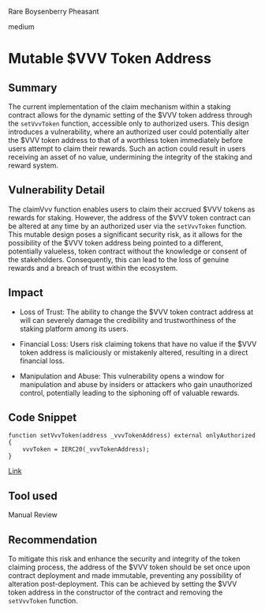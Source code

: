 Rare Boysenberry Pheasant

medium

# Mutable $VVV Token Address

## Summary
The current implementation of the claim mechanism within a staking contract allows for the dynamic setting of the $VVV token address through the `setVvvToken` function, accessible only to authorized users. This design introduces a vulnerability, where an authorized user could potentially alter the $VVV token address to that of a worthless token immediately before users attempt to claim their rewards. Such an action could result in users receiving an asset of no value, undermining the integrity of the staking and reward system.


## Vulnerability Detail
The claimVvv function enables users to claim their accrued $VVV tokens as rewards for staking. However, the address of the $VVV token contract can be altered at any time by an authorized user via the `setVvvToken` function. This mutable design poses a significant security risk, as it allows for the possibility of the $VVV token address being pointed to a different, potentially valueless, token contract without the knowledge or consent of the stakeholders. Consequently, this can lead to the loss of genuine rewards and a breach of trust within the ecosystem.


## Impact
* Loss of Trust: The ability to change the $VVV token contract address at will can severely damage the credibility and trustworthiness of the staking platform among its users.

* Financial Loss: Users risk claiming tokens that have no value if the $VVV token address is maliciously or mistakenly altered, resulting in a direct financial loss.

* Manipulation and Abuse: This vulnerability opens a window for manipulation and abuse by insiders or attackers who gain unauthorized control, potentially leading to the siphoning off of valuable rewards.

## Code Snippet
```solidity
function setVvvToken(address _vvvTokenAddress) external onlyAuthorized {
    vvvToken = IERC20(_vvvTokenAddress);
}
```
[Link](https://github.com/sherlock-audit/2024-03-vvv-vesting-staking/blob/main/vvv-platform-smart-contracts/contracts/staking/VVVETHStaking.sol#L278C1-L281C6)
## Tool used

Manual Review

## Recommendation
To mitigate this risk and enhance the security and integrity of the token claiming process, the address of the $VVV token should be set once upon contract deployment and made immutable, preventing any possibility of alteration post-deployment. This can be achieved by setting the $VVV token address in the constructor of the contract and removing the `setVvvToken` function.

